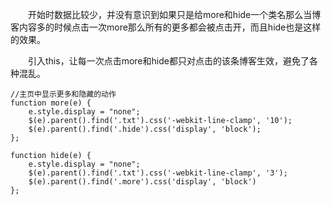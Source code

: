 
&emsp;&emsp;开始时数据比较少，并没有意识到如果只是给more和hide一个类名那么当博客内容多的时候点击一次more那么所有的更多都会被点击开，而且hide也是这样的效果。

&emsp;&emsp;引入this，让每一次点击more和hide都只对点击的该条博客生效，避免了各种混乱。

```
//主页中显示更多和隐藏的动作
function more(e) {
	e.style.display = "none";
	$(e).parent().find('.txt').css('-webkit-line-clamp', '10');
	$(e).parent().find('.hide').css('display', 'block');
};

function hide(e) {
	e.style.display = "none";
	$(e).parent().find('.txt').css('-webkit-line-clamp', '3');
	$(e).parent().find('.more').css('display', 'block')
};

```